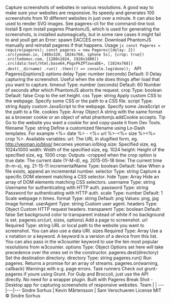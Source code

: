 Capture screenshots of websites in various resolutions. A good way to make sure your websites are responsive. Its speedy and generates 100 screenshots from 10 different websites in just over a minute. It can also be used to render SVG images. See pageres-cli for the command-line tool. Install $ npm install pageres PhantomJS, which is used for generating the screenshots, is installed automagically, but in some rare cases it might fail to and youll get an Error: spawn EACCES error. Download PhantomJS manually and reinstall pageres if that happens. Usage ```js const Pageres = require(pageres); const pageres = new Pageres({delay: 2}) .src(yeoman.io, [480x320, 1024x768, iphone 5s], {crop: true}) .src(todomvc.com, [1280x1024, 1920x1080]) .src(data:text/html;base64,PGgxPkZPTzwvaDE+, [1024x768]) .dest(__dirname) .run() .then(() => console.log(done)); ``` API Pageres([options]) options delay Type: number (seconds) Default: 0 Delay capturing the screenshot. Useful when the site does things after load that you want to capture. timeout Type: number (seconds) Default: 60 Number of seconds after which PhantomJS aborts the request. crop Type: boolean Default: false Crop to the set height. css Type: string Apply custom CSS to the webpage. Specify some CSS or the path to a CSS file. script Type: string Apply custom JavaScript to the webpage. Specify some JavaScript or the path to a file. cookies Type: Array<string> Object A string with the same format as a browser cookie or an object of what phantomjs.addCookie accepts. Tip Go to the website you want a cookie for and copy-paste it from Dev Tools. filename Type: string Define a customized filename using Lo-Dash templates. For example <%= date %> - <%= url %>-<%= size %><%= crop %>. Available variables: url: The URL in slugified form, eg. http://yeoman.io/blog/ becomes yeoman.io!blog size: Specified size, eg. 1024x1000 width: Width of the specified size, eg. 1024 height: Height of the specified size, eg. 1000 crop: Outputs -cropped when the crop option is true date: The current date (Y-M-d), eg. 2015-05-18 time: The current time (h-m-s), eg. 21-15-11 incrementalName Type: boolean Default: false When a file exists, append an incremental number. selector Type: string Capture a specific DOM element matching a CSS selector. hide Type: Array<string> Hide an array of DOM elements matching CSS selectors. username Type: string Username for authenticating with HTTP auth. password Type: string Password for authenticating with HTTP auth. scale Type: number Default: 1 Scale webpage n times. format Type: string Default: png Values: png, jpg Image format. userAgent Type: string Custom user agent. headers Type: Object Custom HTTP request headers. transparent Type: boolean Default: false Set background color to transparent instead of white if no background is set. pageres.src(url, sizes, options) Add a page to screenshot. url Required Type: string URL or local path to the website you want to screenshot. You can also use a data URI. sizes Required Type: Array<string> Use a <width>x<height> notation or a keyword. A keyword is a version of a device from this list. You can also pass in the w3counter keyword to use the ten most popular resolutions from w3counter. options Type: Object Options set here will take precedence over the ones set in the constructor. pageres.dest(directory) Set the destination directory. directory Type: string pageres.run() Run pageres. Returns a promise for an array of streams. pageres.on(warning, callback) Warnings with e.g. page errors. Task runners Check out grunt-pageres if youre using Grunt. For Gulp and Broccoli, just use the API directly. No need for a wrapper plugin. Built with Pageres Break Shot - Desktop app for capturing screenshots of responsive websites. Team | | ---|---|--- Sindre Sorhus | Kevin Mårtensson | Sam Verschueren License MIT © Sindre Sorhus